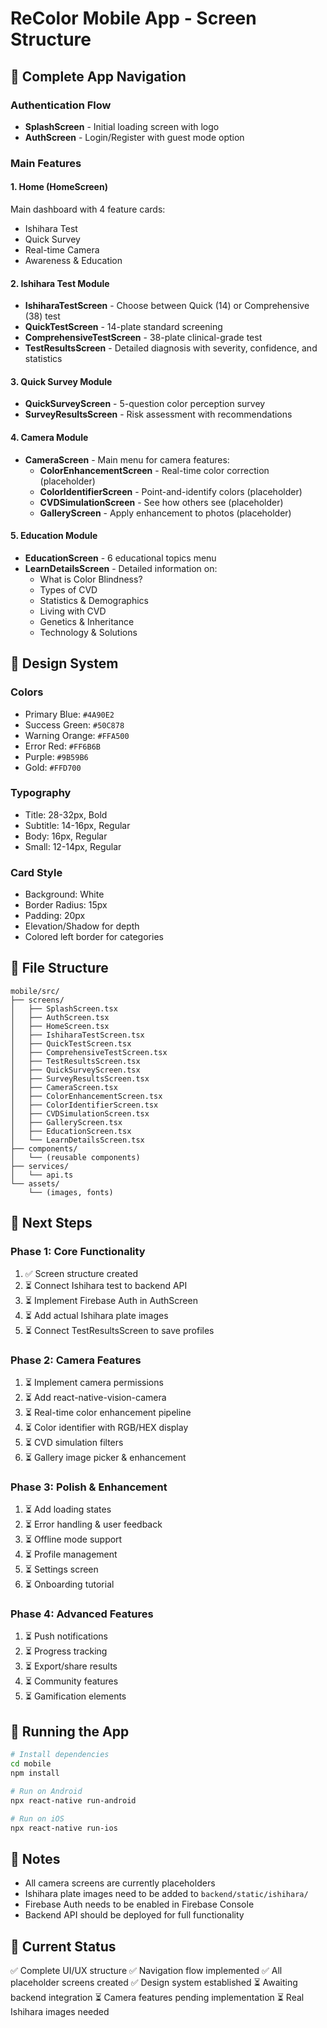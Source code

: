 # ReColor Mobile App - Screen Structure

## 📱 Complete App Navigation

### Authentication Flow
- **SplashScreen** - Initial loading screen with logo
- **AuthScreen** - Login/Register with guest mode option

### Main Features

#### 1. Home (HomeScreen)
Main dashboard with 4 feature cards:
- Ishihara Test
- Quick Survey
- Real-time Camera
- Awareness & Education

#### 2. Ishihara Test Module
- **IshiharaTestScreen** - Choose between Quick (14) or Comprehensive (38) test
- **QuickTestScreen** - 14-plate standard screening
- **ComprehensiveTestScreen** - 38-plate clinical-grade test
- **TestResultsScreen** - Detailed diagnosis with severity, confidence, and statistics

#### 3. Quick Survey Module
- **QuickSurveyScreen** - 5-question color perception survey
- **SurveyResultsScreen** - Risk assessment with recommendations

#### 4. Camera Module
- **CameraScreen** - Main menu for camera features:
  - **ColorEnhancementScreen** - Real-time color correction (placeholder)
  - **ColorIdentifierScreen** - Point-and-identify colors (placeholder)
  - **CVDSimulationScreen** - See how others see (placeholder)
  - **GalleryScreen** - Apply enhancement to photos (placeholder)

#### 5. Education Module
- **EducationScreen** - 6 educational topics menu
- **LearnDetailsScreen** - Detailed information on:
  - What is Color Blindness?
  - Types of CVD
  - Statistics & Demographics
  - Living with CVD
  - Genetics & Inheritance
  - Technology & Solutions

## 🎨 Design System

### Colors
- Primary Blue: `#4A90E2`
- Success Green: `#50C878`
- Warning Orange: `#FFA500`
- Error Red: `#FF6B6B`
- Purple: `#9B59B6`
- Gold: `#FFD700`

### Typography
- Title: 28-32px, Bold
- Subtitle: 14-16px, Regular
- Body: 16px, Regular
- Small: 12-14px, Regular

### Card Style
- Background: White
- Border Radius: 15px
- Padding: 20px
- Elevation/Shadow for depth
- Colored left border for categories

## 📂 File Structure

```
mobile/src/
├── screens/
│   ├── SplashScreen.tsx
│   ├── AuthScreen.tsx
│   ├── HomeScreen.tsx
│   ├── IshiharaTestScreen.tsx
│   ├── QuickTestScreen.tsx
│   ├── ComprehensiveTestScreen.tsx
│   ├── TestResultsScreen.tsx
│   ├── QuickSurveyScreen.tsx
│   ├── SurveyResultsScreen.tsx
│   ├── CameraScreen.tsx
│   ├── ColorEnhancementScreen.tsx
│   ├── ColorIdentifierScreen.tsx
│   ├── CVDSimulationScreen.tsx
│   ├── GalleryScreen.tsx
│   ├── EducationScreen.tsx
│   └── LearnDetailsScreen.tsx
├── components/
│   └── (reusable components)
├── services/
│   └── api.ts
└── assets/
    └── (images, fonts)
```

## 🚀 Next Steps

### Phase 1: Core Functionality
1. ✅ Screen structure created
2. ⏳ Connect Ishihara test to backend API
3. ⏳ Implement Firebase Auth in AuthScreen
4. ⏳ Add actual Ishihara plate images
5. ⏳ Connect TestResultsScreen to save profiles

### Phase 2: Camera Features
1. ⏳ Implement camera permissions
2. ⏳ Add react-native-vision-camera
3. ⏳ Real-time color enhancement pipeline
4. ⏳ Color identifier with RGB/HEX display
5. ⏳ CVD simulation filters
6. ⏳ Gallery image picker & enhancement

### Phase 3: Polish & Enhancement
1. ⏳ Add loading states
2. ⏳ Error handling & user feedback
3. ⏳ Offline mode support
4. ⏳ Profile management
5. ⏳ Settings screen
6. ⏳ Onboarding tutorial

### Phase 4: Advanced Features
1. ⏳ Push notifications
2. ⏳ Progress tracking
3. ⏳ Export/share results
4. ⏳ Community features
5. ⏳ Gamification elements

## 🔧 Running the App

```bash
# Install dependencies
cd mobile
npm install

# Run on Android
npx react-native run-android

# Run on iOS
npx react-native run-ios
```

## 📝 Notes

- All camera screens are currently placeholders
- Ishihara plate images need to be added to `backend/static/ishihara/`
- Firebase Auth needs to be enabled in Firebase Console
- Backend API should be deployed for full functionality

## 🎯 Current Status

✅ Complete UI/UX structure
✅ Navigation flow implemented
✅ All placeholder screens created
✅ Design system established
⏳ Awaiting backend integration
⏳ Camera features pending implementation
⏳ Real Ishihara images needed
